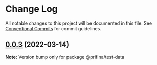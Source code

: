 # Change Log

All notable changes to this project will be documented in this file.
See [Conventional Commits](https://conventionalcommits.org) for commit guidelines.

## [0.0.3](https://prifina-admin/prifina/prifina-components/compare/@prifina/test-data@0.0.2...@prifina/test-data@0.0.3) (2022-03-14)

**Note:** Version bump only for package @prifina/test-data
